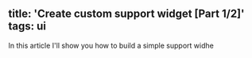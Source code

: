 title: 'Create custom support widget [Part 1/2]'
tags: ui
---
 In this article I'll show you how to build a simple support widhe